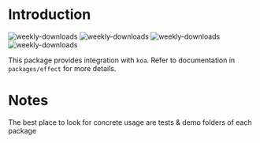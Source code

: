 # Introduction
![weekly-downloads](https://badgen.net/npm/v/@matechs/koa)
![weekly-downloads](https://badgen.net/npm/dw/@matechs/koa)
![weekly-downloads](https://badgen.net/npm/dm/@matechs/koa)
![weekly-downloads](https://badgen.net/npm/dy/@matechs/koa)

This package provides integration with `koa`. Refer to documentation in `packages/effect` for more details.

# Notes
The best place to look for concrete usage are tests & demo folders of each package

